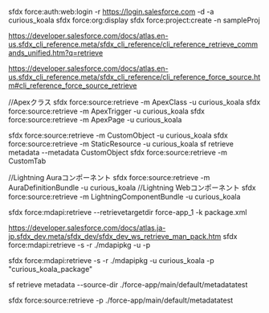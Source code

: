 
sfdx force:auth:web:login -r https://login.salesforce.com -d -a curious_koala
sfdx force:org:display
sfdx force:project:create -n sampleProj

https://developer.salesforce.com/docs/atlas.en-us.sfdx_cli_reference.meta/sfdx_cli_reference/cli_reference_retrieve_commands_unified.htm?q=retrieve

https://developer.salesforce.com/docs/atlas.en-us.sfdx_cli_reference.meta/sfdx_cli_reference/cli_reference_force_source.htm#cli_reference_force_source_retrieve

//Apexクラス
sfdx force:source:retrieve -m ApexClass -u curious_koala
sfdx force:source:retrieve -m ApexTrigger -u curious_koala
sfdx force:source:retrieve -m ApexPage -u curious_koala

sfdx force:source:retrieve -m CustomObject -u curious_koala
sfdx force:source:retrieve -m StaticResource -u curious_koala
sf retrieve metadata --metadata CustomObject
sfdx force:source:retrieve -m CustomTab

//Lightning Auraコンポーネント
sfdx force:source:retrieve -m AuraDefinitionBundle -u curious_koala
//Lightning Webコンポーネント
sfdx force:source:retrieve -m LightningComponentBundle -u curious_koala

sfdx force:mdapi:retrieve --retrievetargetdir force-app_1 -k package.xml

https://developer.salesforce.com/docs/atlas.ja-jp.sfdx_dev.meta/sfdx_dev/sfdx_dev_ws_retrieve_man_pack.htm
sfdx force:mdapi:retrieve -s -r ./mdapipkg -u <username> -p <package name>

sfdx force:mdapi:retrieve -s -r ./mdapipkg -u curious_koala -p "curious_koala_package"


sf retrieve metadata --source-dir ./force-app/main/default/metadatatest

sfdx force:source:retrieve -p ./force-app/main/default/metadatatest
